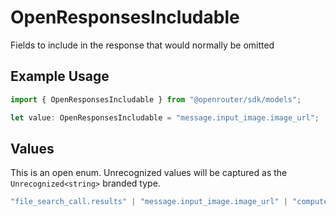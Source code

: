 # OpenResponsesIncludable

Fields to include in the response that would normally be omitted

## Example Usage

```typescript
import { OpenResponsesIncludable } from "@openrouter/sdk/models";

let value: OpenResponsesIncludable = "message.input_image.image_url";
```

## Values

This is an open enum. Unrecognized values will be captured as the `Unrecognized<string>` branded type.

```typescript
"file_search_call.results" | "message.input_image.image_url" | "computer_call_output.output.image_url" | "reasoning.encrypted_content" | "code_interpreter_call.outputs" | Unrecognized<string>
```